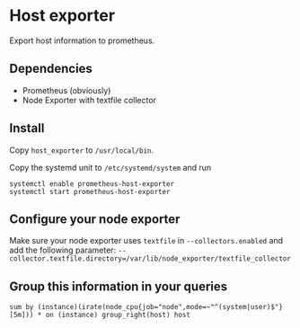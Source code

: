# Host exporter

Export host information to prometheus.

## Dependencies

 * Prometheus (obviously)
 * Node Exporter with textfile collector

## Install

Copy `host_exporter` to `/usr/local/bin`.

Copy the systemd unit to `/etc/systemd/system` and run 

```
systemctl enable prometheus-host-exporter
systemctl start prometheus-host-exporter
```

## Configure your node exporter

Make sure your node exporter uses `textfile` in `--collectors.enabled` and add the following parameter: `--collector.textfile.directory=/var/lib/node_exporter/textfile_collector`

## Group this information in your queries

```
sum by (instance)(irate(node_cpu{job="node",mode=~"^(system|user)$"}[5m])) * on (instance) group_right(host) host
```
